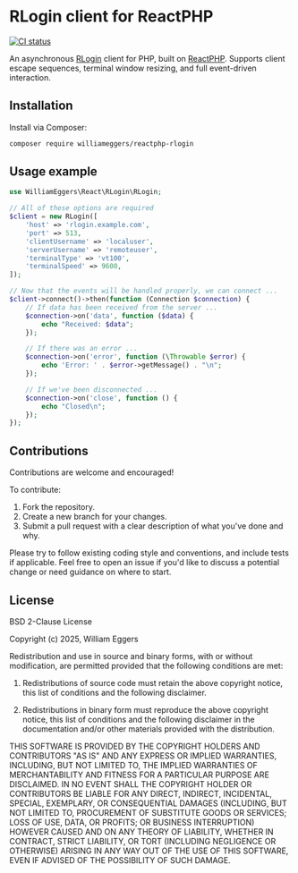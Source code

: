 # RLogin client for ReactPHP

[![CI status](https://github.com/williameggers/reactphp-rlogin/workflows/CI/badge.svg)](https://github.com/williameggers/reactphp-rlogin/actions)

An asynchronous [RLogin](https://datatracker.ietf.org/doc/html/rfc1282) client for PHP, built on [ReactPHP](https://reactphp.org/). 
Supports client escape sequences, terminal window resizing, and full event-driven interaction.

## Installation

Install via Composer:

```bash
composer require williameggers/reactphp-rlogin
```

## Usage example

```php
use WilliamEggers\React\RLogin\RLogin;

// All of these options are required
$client = new RLogin([
    'host' => 'rlogin.example.com',
    'port' => 513,
    'clientUsername' => 'localuser',
    'serverUsername' => 'remoteuser',
    'terminalType' => 'vt100',
    'terminalSpeed' => 9600,
]);

// Now that the events will be handled properly, we can connect ...
$client->connect()->then(function (Connection $connection) {
    // If data has been received from the server ...
    $connection->on('data', function ($data) {
        echo "Received: $data";
    });

    // If there was an error ...
    $connection->on('error', function (\Throwable $error) {
        echo 'Error: ' . $error->getMessage() . "\n";
    });

    // If we've been disconnected ...
    $connection->on('close', function () {
        echo "Closed\n";
    });
});
```

## Contributions

Contributions are welcome and encouraged!

To contribute:

1. Fork the repository.
1. Create a new branch for your changes.
1. Submit a pull request with a clear description of what you've done and why.

Please try to follow existing coding style and conventions, and include tests if applicable.
Feel free to open an issue if you'd like to discuss a potential change or need guidance on where to start.

## License

BSD 2-Clause License

Copyright (c) 2025, William Eggers

Redistribution and use in source and binary forms, with or without
modification, are permitted provided that the following conditions are met:

1. Redistributions of source code must retain the above copyright notice, this
   list of conditions and the following disclaimer.

2. Redistributions in binary form must reproduce the above copyright notice,
   this list of conditions and the following disclaimer in the documentation
   and/or other materials provided with the distribution.

THIS SOFTWARE IS PROVIDED BY THE COPYRIGHT HOLDERS AND CONTRIBUTORS "AS IS"
AND ANY EXPRESS OR IMPLIED WARRANTIES, INCLUDING, BUT NOT LIMITED TO, THE
IMPLIED WARRANTIES OF MERCHANTABILITY AND FITNESS FOR A PARTICULAR PURPOSE ARE
DISCLAIMED. IN NO EVENT SHALL THE COPYRIGHT HOLDER OR CONTRIBUTORS BE LIABLE
FOR ANY DIRECT, INDIRECT, INCIDENTAL, SPECIAL, EXEMPLARY, OR CONSEQUENTIAL
DAMAGES (INCLUDING, BUT NOT LIMITED TO, PROCUREMENT OF SUBSTITUTE GOODS OR
SERVICES; LOSS OF USE, DATA, OR PROFITS; OR BUSINESS INTERRUPTION) HOWEVER
CAUSED AND ON ANY THEORY OF LIABILITY, WHETHER IN CONTRACT, STRICT LIABILITY,
OR TORT (INCLUDING NEGLIGENCE OR OTHERWISE) ARISING IN ANY WAY OUT OF THE USE
OF THIS SOFTWARE, EVEN IF ADVISED OF THE POSSIBILITY OF SUCH DAMAGE.